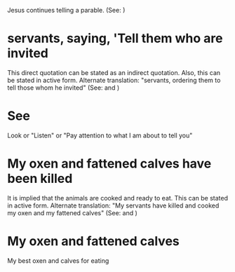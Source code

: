 Jesus continues telling a parable. (See: )

# servants, saying, 'Tell them who are invited
This direct quotation can be stated as an indirect quotation. Also, this can be stated in active form. Alternate translation: "servants, ordering them to tell those whom he invited" (See:  and )

# See
Look or "Listen" or "Pay attention to what I am about to tell you"

# My oxen and fattened calves have been killed
It is implied that the animals are cooked and ready to eat. This can be stated in active form. Alternate translation: "My servants have killed and cooked my oxen and my fattened calves" (See:  and )

# My oxen and fattened calves
My best oxen and calves for eating